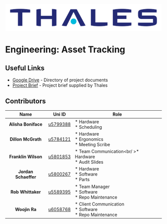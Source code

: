 ![alt text](https://github.com/woojin444/EAssetTracking/blob/master/Landing/Thales_Logo.svg "Thales")

# Engineering: Asset Tracking

## Useful Links

* [Google Drive](https://drive.google.com/drive/folders/1BfC2GblDcJzaHpplwMftEAtmfsnnyhIr) - Directory of project documents
* [Project Brief](https://github.com/woojin444/EAssetTracking/blob/master/Landing/Thales-Techlauncher-2018-S1.pdf) - Project brief supplied by Thales

## Contributors

| Name | Uni ID | Role |
|:----:|:------:| ---- |
| **Alisha Boniface** | [u5799388](https://github.com/alisha2b) | * Hardware<br />* Scheduling |
| **Dillon McGrath** | [u5784121](https://github.com/DPMcGrath) | * Hardware<br />* Ergonomics<br />* Meeting Scribe |
| **Franklin Wilson** | [u5801853](https://github.com/franklinwtc) | * Team Communication<br/ >* Hardware<br />* Audit Slides |
| **Jordan Schaeffer** | [u5800267](https://github.com/JordanSchaeffer) | * Hardware<br />* Software<br />* Parts |
| **Rob Whittaker** | [u5589395](https://github.com/Robwhit) | * Team Manager<br />* Software<br />* Repo Maintenance |
| **Woojin Ra** | [u6058768](https://github.com/woojin444) | * Client Communication<br />* Software<br />* Repo Maintenance |